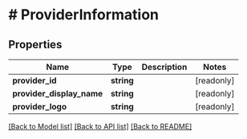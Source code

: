 # # ProviderInformation

## Properties

Name | Type | Description | Notes
------------ | ------------- | ------------- | -------------
**provider_id** | **string** |  | [readonly]
**provider_display_name** | **string** |  | [readonly]
**provider_logo** | **string** |  | [readonly]

[[Back to Model list]](../../README.md#models) [[Back to API list]](../../README.md#endpoints) [[Back to README]](../../README.md)
